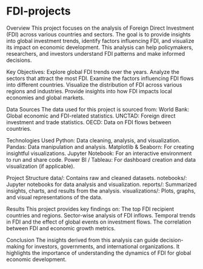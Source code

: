 # FDI-projects
Overview
This project focuses on the analysis of Foreign Direct Investment (FDI) across various countries and sectors. The goal is to provide insights into global investment trends, identify factors influencing FDI, and visualize its impact on economic development. This analysis can help policymakers, researchers, and investors understand FDI patterns and make informed decisions.

Key Objectives:
Explore global FDI trends over the years.
Analyze the sectors that attract the most FDI.
Examine the factors influencing FDI flows into different countries.
Visualize the distribution of FDI across various regions and industries.
Provide insights into how FDI impacts local economies and global markets.

Data Sources
The data used for this project is sourced from:
World Bank: Global economic and FDI-related statistics.
UNCTAD: Foreign direct investment and trade statistics.
OECD: Data on FDI flows between countries.

Technologies Used
Python: Data cleaning, analysis, and visualization.
Pandas: Data manipulation and analysis.
Matplotlib & Seaborn: For creating insightful visualizations.
Jupyter Notebook: For an interactive environment to run and share code.
Power BI / Tableau: For dashboard creation and data visualization (if applicable).

Project Structure
data/: Contains raw and cleaned datasets.
notebooks/: Jupyter notebooks for data analysis and visualization.
reports/: Summarized insights, charts, and results from the analysis.
visualizations/: Plots, graphs, and visual representations of the data.

Results
This project provides key findings on:
The top FDI recipient countries and regions.
Sector-wise analysis of FDI inflows.
Temporal trends in FDI and the effect of global events on investment flows.
The correlation between FDI and economic growth metrics.

Conclusion
The insights derived from this analysis can guide decision-making for investors, governments, and international organizations. It highlights the importance of understanding the dynamics of FDI for global economic development.
